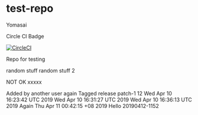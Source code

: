 # test-repo

Yomasai

Circle CI Badge

[![CircleCI](https://circleci.com/gh/davidheryanto/test-repo.svg?style=svg)](https://circleci.com/gh/davidheryanto/test-repo)

Repo for testing 

random stuff
random stuff 2

NOT OK
xxxxx

Added by another user again
Tagged release
patch-1 12
Wed Apr 10 16:23:42 UTC 2019
Wed Apr 10 16:31:27 UTC 2019
Wed Apr 10 16:36:13 UTC 2019
Again
Thu Apr 11 00:42:15 +08 2019
Hello
20190412-1152
